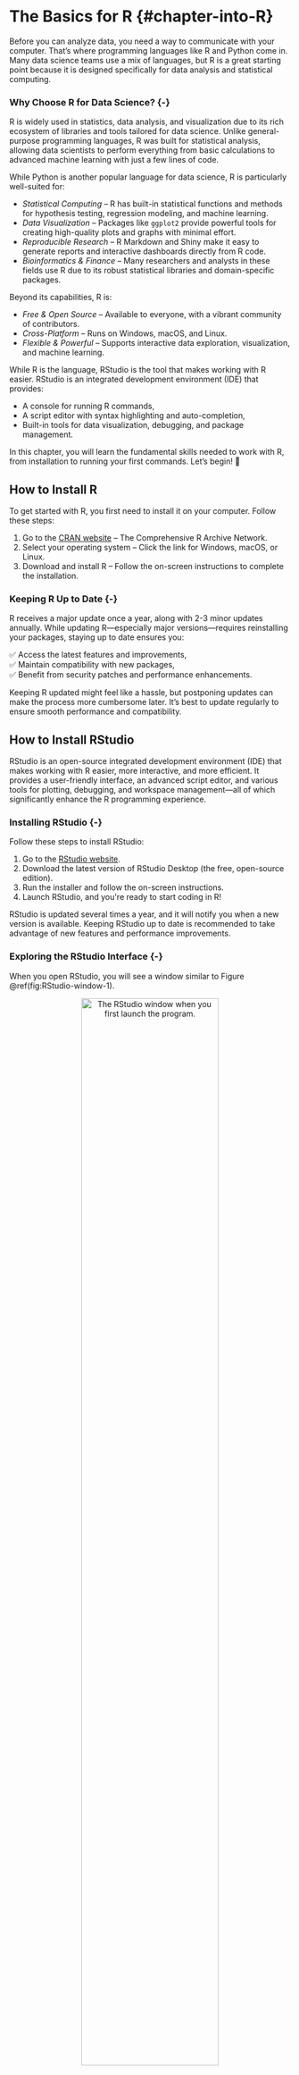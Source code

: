 # The Basics for R {#chapter-into-R}

Before you can analyze data, you need a way to communicate with your computer. That’s where programming languages like R and Python come in. Many data science teams use a mix of languages, but R is a great starting point because it is designed specifically for data analysis and statistical computing.

### Why Choose R for Data Science? {-}

R is widely used in statistics, data analysis, and visualization due to its rich ecosystem of libraries and tools tailored for data science. Unlike general-purpose programming languages, R was built for statistical analysis, allowing data scientists to perform everything from basic calculations to advanced machine learning with just a few lines of code.

While Python is another popular language for data science, R is particularly well-suited for:
- *Statistical Computing* – R has built-in statistical functions and methods for hypothesis testing, regression modeling, and machine learning.
- *Data Visualization* – Packages like `ggplot2` provide powerful tools for creating high-quality plots and graphs with minimal effort.
- *Reproducible Research* – R Markdown and Shiny make it easy to generate reports and interactive dashboards directly from R code.
- *Bioinformatics & Finance* – Many researchers and analysts in these fields use R due to its robust statistical libraries and domain-specific packages.

Beyond its capabilities, R is:

- *Free & Open Source* – Available to everyone, with a vibrant community of contributors.
- *Cross-Platform* – Runs on Windows, macOS, and Linux.
- *Flexible & Powerful* – Supports interactive data exploration, visualization, and machine learning.

While R is the language, RStudio is the tool that makes working with R easier. RStudio is an integrated development environment (IDE) that provides:

- A console for running R commands,  
- A script editor with syntax highlighting and auto-completion,  
- Built-in tools for data visualization, debugging, and package management.  

In this chapter, you will learn the fundamental skills needed to work with R, from installation to running your first commands. Let’s begin! 🚀

## How to Install R  

To get started with R, you first need to install it on your computer. Follow these steps:  

1. Go to the [CRAN website](https://cran.r-project.org) – The Comprehensive R Archive Network.  
2. Select your operating system – Click the link for Windows, macOS, or Linux.  
3. Download and install R – Follow the on-screen instructions to complete the installation.  

### Keeping R Up to Date {-}  

R receives a major update once a year, along with 2-3 minor updates annually. While updating R—especially major versions—requires reinstalling your packages, staying up to date ensures you:  

✅ Access the latest features and improvements,  
✅ Maintain compatibility with new packages,  
✅ Benefit from security patches and performance enhancements.  

Keeping R updated might feel like a hassle, but postponing updates can make the process more cumbersome later. It’s best to update regularly to ensure smooth performance and compatibility.  

## How to Install RStudio  

RStudio is an open-source integrated development environment (IDE) that makes working with R easier, more interactive, and more efficient. It provides a user-friendly interface, an advanced script editor, and various tools for plotting, debugging, and workspace management—all of which significantly enhance the R programming experience.  

### Installing RStudio {-}  

Follow these steps to install RStudio:  

1. Go to the [RStudio website](http://www.rstudio.com/download).  
2. Download the latest version of RStudio Desktop (the free, open-source edition).  
3. Run the installer and follow the on-screen instructions.  
4. Launch RStudio, and you're ready to start coding in R!  

RStudio is updated several times a year, and it will notify you when a new version is available. Keeping RStudio up to date is recommended to take advantage of new features and performance improvements.  

### Exploring the RStudio Interface  {-}

When you open RStudio, you will see a window similar to Figure \@ref(fig:RStudio-window-1).

<div class="figure" style="text-align: center">
<img src="images/ch1_RStudio-window-1.png" alt="The RStudio window when you first launch the program." width="70%" />
<p class="caption">(\#fig:RStudio-window-1)The RStudio window when you first launch the program.</p>
</div>

If you see only three panels, add a fourth by selecting _File > New File > R Script_. This opens a script editor where you can write and save R code. Here’s a quick overview of RStudio’s panels:  

- Top-left: Script Editor – Write and save your R code.  
- Bottom-left: Console – Run R commands and see output.  
- Top-right: Environment & History – View variables, datasets, and past commands.  
- Bottom-right: Plots, Help, & Files – Display graphs, access documentation, and manage files.  

For now, just know that you can type R code into the console and press Enter to run it. As you progress through the book, you'll become more familiar with RStudio's features and learn how to efficiently write, run, and debug R code.  

### Customizing RStudio  {-}

RStudio is highly customizable, allowing you to tailor it to your workflow. To adjust settings, go to:  

- Tools > Global Options – Access general settings.  
- Appearance > Editor Theme – Change the editor's theme (e.g., "Tomorrow Night 80" for a dark mode).  
- Font & Layout Settings – Modify font size, panel positions, and other interface options.  
A comfortable coding environment enhances productivity—so feel free to explore and tweak the settings to suit your preferences!  

## How to Learn R  

Learning R is an exciting and rewarding journey that opens doors to data science, statistics, and machine learning. Fortunately, there are numerous resources—books, online courses, tutorials, and forums—that can help you get started and advance your skills.  

### 1. Video Tutorials  {-} 

If you prefer learning by watching, YouTube offers a wealth of R tutorials, ranging from beginner to advanced levels:  

- [R Programming](https://www.youtube.com/channel/UCJ7w9dVjTOJi8Z7j0y9v6Qw) – Covers R basics and data science concepts.  
- [Data School](https://www.youtube.com/user/dataschool) – Focuses on data analysis, machine learning, and practical R applications.  

### 2. Books  {-} 

Books are a great way to build a deep understanding of R. Here are some top recommendations:  

- For Absolute Beginners: [*Hands-On Programming with R*](https://rstudio-education.github.io/hopr/) by Garrett Grolemund[@grolemund2014hands] – A practical introduction for those new to programming.  
- For Data Science with R: [*R for Data Science*](https://r4ds.had.co.nz) by Hadley Wickham and Garrett Grolemund [@wickham2017r] – Covers data visualization, wrangling, and modeling.  
- For Machine Learning: [*Machine Learning with R*](https://www.packtpub.com/product/machine-learning-with-r/9781782162148) by Brett Lantz[@lantz2013machine] – A comprehensive guide to machine learning techniques using R.  

### 3. Online Courses {-}  

If you prefer structured learning with hands-on exercises, online courses offer interactive experiences:  

- [DataCamp](https://www.datacamp.com) – Features beginner-friendly courses like [*Introduction to R*](https://learn.datacamp.com/courses/free-introduction-to-r).  
- [Coursera](https://www.coursera.org) – Offers courses such as [*R Programming*](https://www.coursera.org/learn/r-programming) and the [*Data Science Specialization*](https://www.coursera.org/specializations/jhu-data-science).  

### 4. R Communities & Forums  {-} 

Engaging with online communities is a great way to learn from others, ask questions, and get support:  

- [Stack Overflow](https://stackoverflow.com/questions/tagged/r) – Find answers to R-related coding questions.  
- [RStudio Community](https://community.rstudio.com/) – Connect with other R users and participate in discussions.  

### 5. Practice Regularly {-} 

The best way to learn R is through consistent practice. Start with simple exercises, explore real-world datasets, and experiment with R code. By combining structured learning with hands-on experience, you'll quickly develop confidence and proficiency in R.  

🚀 Start today! Choose one of the resources above and begin your R learning journey.  

## Getting Help and Learning More  

As you begin your journey with R, you’ll likely encounter challenges and questions along the way. Fortunately, there are many resources available to help you troubleshoot problems, deepen your understanding, and continue learning. Whether you're stuck on an error message, exploring a new function, or looking for best practices, a combination of built-in documentation, online communities, and external learning materials can guide you.  

R comes with extensive built-in documentation that provides details on functions, packages, and programming techniques. To quickly look up a function, type `?` followed by the function name in the R console. This will bring up official documentation, including usage examples, argument details, and additional references. You can also use `help()` or `example()` to get more context on how a function works.  

Beyond R’s internal help system, the R community is an invaluable resource. If you have a question, chances are someone has already asked (and answered) it. Platforms like Stack Overflow, RStudio Community, and the R-help mailing list contain thousands of discussions on common and advanced topics in R programming, data science, and machine learning. Searching these forums can often lead you to quick and reliable solutions. If you don’t find an existing answer, posting your question with a clear explanation and a reproducible example will increase your chances of getting helpful responses.  

A simple Google search is often the fastest way to troubleshoot issues. Searching for an error message or function name will usually direct you to blog posts, documentation, or forum discussions with relevant explanations. Additionally, AI tools like ChatGPT can assist with R programming questions, debugging, and conceptual explanations. While AI-generated solutions aren’t always perfect, they can provide useful insights, suggest alternative approaches, and help clarify difficult concepts.  

Ultimately, the best way to master R is through hands-on experience. Don’t be afraid to experiment—write code, test different functions, and explore new datasets. Mistakes are a natural part of learning, and each one helps reinforce your understanding. The more you practice, the more confident and proficient you’ll become in R. Keep coding, keep exploring, and enjoy the journey!  

## Data Science with R  

R provides a strong foundation for data science, but its real power comes from its extensive ecosystem of packages—collections of functions, datasets, and documentation that extend R’s capabilities. While the base version of R includes many essential tools, it does not come preloaded with all the statistical and machine learning algorithms you may need. Instead, these algorithms are developed and shared by a large community of researchers and practitioners as free and open-source R packages.  

A package is a modular, reusable library that enhances R’s functionality. Packages include well-documented functions, usage instructions, and often sample datasets for testing and learning. In this book, we frequently use the **liver** package, which was developed specifically to accompany this book. It contains datasets and functions designed to illustrate key data science concepts and techniques. Additionally, for each machine learning algorithm covered in this book, we introduce and use the appropriate R packages that implement those methods.  

For those interested in exploring further, the Comprehensive R Archive Network (CRAN) hosts thousands of packages for statistical computing, data visualization, and machine learning. The full list of available packages can be browsed on the [CRAN website](https://CRAN.R-project.org), providing access to tools tailored to various domains in data science and beyond.  

## How to Install R Packages {#install-packages}  

There are two ways to install R packages. The first method is through RStudio’s graphical interface. Click on the "Tools" tab and select "Install Packages…". In the dialog box that appears, enter the name of the package(s) you wish to install in the "Packages" field and click the "Install" button. Make sure to check the "Install dependencies" option to ensure that all necessary supporting packages are installed as well. See Figure \@ref(fig:install-packages) for a visual guide.  

<div class="figure" style="text-align: center">
<img src="images/ch1_RStudio-window-install.png" alt="A visual guide to installing R packages using the 'Tools' tab in RStudio." width="70%" />
<p class="caption">(\#fig:install-packages)A visual guide to installing R packages using the 'Tools' tab in RStudio.</p>
</div>

The second method is to install packages directly using the `install.packages()` function. For example, to install the **liver** package, which provides datasets and functions used throughout this book, enter the following command in the R console:  


``` r
install.packages("liver")
```

Press "Enter" to execute the command. R will connect to [CRAN](https://cran.r-project.org) and download the package in the correct format for your operating system. If you encounter any issues during installation, ensure you are connected to the internet and that your proxy or firewall is not blocking access to CRAN. The first time you install a package, R may ask you to select a CRAN mirror. Choose one that is geographically close to you for faster downloads.  

The `install.packages()` function also allows for customization, such as installing a package from a local file or a specific repository. To learn more, type the following command in the R console:  


``` r
?install.packages()
```

Packages only need to be installed once. After installation, they must be loaded into each new R session using the `library()` function. We will cover how to load packages in the next section.  

## How to Load R Packages  

To optimize memory usage, R does not automatically load all installed packages. Instead, you must explicitly load the necessary packages in each new R session. This ensures that only relevant functions and datasets are available, minimizing resource consumption.  
To load a package, use the `library()` or `require()` function. These functions locate the package on your system and make its functions, datasets, and documentation accessible. For example, to load the **liver** package, enter the following command in the R console:  


``` r
library(liver)
```

Press *Enter* to execute the command. If an error message appears stating that the package is not found (e.g., `"there is no package called 'liver'"`), it indicates that the package has not been installed. In such cases, refer to the previous section on installing packages.  

Beyond **liver**, this book utilizes several other R packages, which will be introduced progressively throughout the chapters as needed. However, some R packages contain functions with identical names. For instance, both the **liver* and **dplyr** packages include a `select()` function. When multiple packages are loaded, R defaults to using the function from the most recently loaded package.  

To explicitly specify which package a function should be sourced from, use the `::` operator. This ensures clarity and prevents conflicts. For example, to use the `select()` function from the **liver** package, enter:  

```r
liver::select()
```

This approach is particularly useful in complex projects where multiple packages are required, preventing unintended overwrites of functions with the same name.  

## Running R Code  

R is an interactive language, allowing you to type commands directly into the console and see the results immediately. For example, you can perform basic arithmetic operations such as addition, subtraction, multiplication, and division. To add two numbers, type the following in the R console:  


``` r
2 + 3
   [1] 5
```

Press *Enter* to execute the command. R will compute the sum and display the result. You can also store this result in a variable for later use:  


``` r
result <- 2 + 3
```

Here, `<-` is the assignment operator in R, used to assign values to variables. Some users prefer the `=` operator (`result = 2 + 3`), which also works in most cases, but `<-` remains the recommended convention in R programming.  

Variables in R store values for later use, allowing you to perform calculations efficiently. For example, you can multiply `result` by 4:  


``` r
result * 4
   [1] 20
```

R will retrieve the stored value of `result` and compute the multiplication.  

### Using Comments in R {-}

Comments are used to explain your code and make it easier to understand. In R, a comment starts with `#`, and everything following it on that line is ignored by the interpreter.  


``` r
# Store the sum of 2 and 3 in the variable `result`
result <- 2 + 3
```

Comments do not affect the execution of your code but are essential for documentation, especially when working on complex projects or collaborating with others.  

### Functions in R {#functions-in-r}

R provides a rich set of built-in functions to perform specific tasks. A function takes **input(s)** (arguments), processes them, and returns an **output**. For example, the `c()` function creates vectors:  


``` r
x <- c(1, 2, 3, 4, 5)  # Create a vector
```

You can then apply functions to this vector. For example, to compute the average of the numbers in `x`, use the `mean()` function:  


``` r
mean(x)  # Calculate the mean of x
   [1] 3
```

Functions in R follow a simple structure:  

```r
function_name(arguments)
```

Some functions require arguments, while others are optional. To learn more about a function, use `?` followed by the function name:  


``` r
?mean  # or help(mean)
```

This will open R’s help documentation, providing details about the function's purpose, usage, arguments, and examples.  

Functions are essential in R programming, helping to simplify complex operations and making code more reusable and efficient. As you progress, you will also learn how to write your own functions to automate tasks and improve workflow.  

## How to Import Data into R  

Before performing any analysis, you first need to load data into R. R can read data from multiple sources, including text files, Excel files, and online datasets. Depending on the file format and data source, you can choose from several methods for importing data into R.  

### Using RStudio’s Graphical Interface  {-}

The easiest way to import data into R is through RStudio’s graphical interface. Click on the *Import Dataset* button in the top-right panel of RStudio (see Figure \@ref(fig:load-data) for a visual guide). This will open a dialog box where you can choose the file type:  
- **From Text (base)** – for CSV or tab-delimited files.  
- **From Excel** – for Microsoft Excel files.  
- Other formats are available, depending on installed packages.  

After selecting your file, RStudio will display an import settings window (see Figure \@ref(fig:load-data-2)). Here, you can adjust column names, data types, and other options. If the first row contains column names, select *Yes* under the *Heading* option. Click *Import*, and the dataset will appear in RStudio’s Environment panel, ready for analysis.  

<div class="figure" style="text-align: center">
<img src="images/ch1_RStudio-window-data-1.png" alt="A visual guide to loading a dataset into R using the 'Import Dataset' tab in RStudio." width="70%" />
<p class="caption">(\#fig:load-data)A visual guide to loading a dataset into R using the 'Import Dataset' tab in RStudio.</p>
</div>

<div class="figure" style="text-align: center">
<img src="images/ch1_RStudio-window-data.png" alt="A visual guide to customizing the import settings when loading a dataset into R using the 'Import Dataset' tab in RStudio." width="70%" />
<p class="caption">(\#fig:load-data-2)A visual guide to customizing the import settings when loading a dataset into R using the 'Import Dataset' tab in RStudio.</p>
</div>

### Using `read.csv()`  {-}

You can also import data directly using the `read.csv()` function, which reads tabular data (such as CSV files) into R as a data frame. If your data file is stored locally, you can load it as follows:  


``` r
data <- read.csv("path/to/your/file.csv")
```

Replace `"path/to/your/file.csv"` with the actual file path. If your file does not contain column names, use:  


``` r
data <- read.csv("path/to/your/file.csv", header = FALSE)
```

### Setting the Working Directory  {-}

By default, R looks for files in the current working directory. If your data is located elsewhere, you can specify the full path in `read.csv()` or set the working directory.  

To check your current working directory:  


``` r
getwd()
```

To set a new working directory:  


``` r
setwd("~/Documents")  # Adjust the path based on your system
```

Alternatively, in RStudio, go to *Session > Set Working Directory > Choose Directory...* and select the desired folder.  

### Using `file.choose()` with `read.csv()`  {-}

To interactively select a file instead of typing its path manually, use `file.choose()`:  


``` r
data <- read.csv(file.choose())
```

This will open a file selection dialog, making it a convenient option when working with multiple datasets.  

### Loading Data from Online Sources  {-}

R also allows direct import of datasets from web sources. For example, to load a publicly available COVID-19 dataset:  


``` r
corona_data <- read.csv("https://opendata.ecdc.europa.eu/covid19/casedistribution/csv", na.strings = "", fileEncoding = "UTF-8-BOM")
```

This approach is useful for accessing open datasets from research institutions or government agencies.  

### Using `read_excel()` for Excel Files  {-}

To import Excel files, use the `read_excel()` function from the **readxl** package. First, install and load the package:  


``` r
install.packages("readxl")

library(readxl)
```

Then, import the Excel file:  


``` r
data <- read_excel("path/to/your/file.xlsx")
```

Unlike `read.csv()`, `read_excel()` supports multiple sheets within an Excel file, which can be specified using the `sheet` argument.  
### Loading Data from R Packages {-}

Some datasets are available directly in R packages and do not require importing from an external file. For example, the **liver** package, developed for this book, contains multiple datasets. To access the *churn* dataset:  


``` r
library(liver)
data(churn)
```

Since many of the datasets used in this book are included in the **liver** package (see Table \@ref(tab:data-table)), we will frequently use this package for examples and demonstrations.  

This section is well-structured and clearly explains the fundamental data types in R. It is concise and informative, making it accessible to beginners while maintaining a professional tone suitable for a Springer publication. Below are some minor refinements to improve clarity, consistency, and readability.

## Data Types in R  

Data in R can take various forms, and correctly identifying these types is essential for effective data manipulation, visualization, and analysis. Each data type has specific properties that determine how R processes it, so understanding them helps avoid errors and ensures accurate results.  

Here are the most common data types in R:  

- **Numeric**: Represents real numbers, such as `3.14` or `-5.67`. This type is used for continuous numerical values, like heights, weights, or temperatures.  
- **Integer**: Represents whole numbers without decimals, such as `1`, `42`, or `-10`. This type is useful for count-based data, such as the number of customers or items sold.  
- **Character**: Represents text or string data, such as `"Data Science"` or `"R Programming"`. This type is commonly used for categorical labels, names, and descriptive values.  
- **Logical**: Represents Boolean values: `TRUE` or `FALSE`. Logical data is often used in conditional statements and filtering operations.  
- **Factor**: Represents categorical data with predefined levels. Factors are commonly used for storing variables such as `"Male"` or `"Female"` in a dataset and are particularly useful in statistical modeling.  

To check the data type of a variable, use the `class()` function. For example, to determine the type of the variable `result`, type:  


``` r
class(result)
   [1] "numeric"
```

Press *Enter*, and R will display the variable’s data type.  

Recognizing different data types is essential for choosing the right analytical and visualization techniques. As we will explore in later chapters (e.g., Chapters \@ref(chapter-EDA) and \@ref(chapter-statistics)), numerical and categorical variables require different approaches when performing descriptive statistics, hypothesis testing, and data visualization.  

## Data Structures in R  

Data structures are fundamental to working with data in R. They define how data is stored and manipulated, which directly impacts the efficiency and accuracy of data analysis. The most commonly used data structures in R are vectors, matrices, data frames, and lists, as illustrated in Figure \@ref(fig:load-data-2).  

<div class="figure" style="text-align: center">
<img src="images/ch1_R-objects.png" alt="A visual guide to different types of data structures in R." width="60%" />
<p class="caption">(\#fig:R-objects)A visual guide to different types of data structures in R.</p>
</div>

### Vectors in R {-} 

A vector is the simplest data structure in R. It is a one-dimensional array that holds elements of the same type (numeric, character, or logical). Vectors are the building blocks of other data structures. You can create a vector using the `c()` function:  


``` r
# Create a numeric vector
x <- c(1, 2, 0, -3, 5)

# Display the vector
x
   [1]  1  2  0 -3  5

# Check if x is a vector
is.vector(x)
   [1] TRUE

# Check the length of the vector
length(x)
   [1] 5
```

Here, `x` is a numeric vector containing five elements. The `is.vector()` function confirms that `x` is indeed a vector, while `length(x)` returns the number of elements in the vector.

### Matrices in R {-}  

A matrix is a two-dimensional array where all elements must be of the same type. Matrices are useful for mathematical operations and structured numerical data. You can create a matrix using the `matrix()` function:  


``` r
# Create a matrix with 2 rows and 3 columns
m <- matrix(c(1, 2, 3, 4, 5, 6), nrow = 2, ncol = 3, byrow = TRUE)

# Display the matrix
m
        [,1] [,2] [,3]
   [1,]    1    2    3
   [2,]    4    5    6

# Check if m is a matrix
is.matrix(m)
   [1] TRUE

# Check the dimensions of the matrix
dim(m)
   [1] 2 3
```

This matrix `m` consists of two rows and three columns, filled row-wise. The `dim()` function returns the dimensions of the matrix. To fill the matrix column-wise, set `byrow = FALSE`. 

### Data Frames in R {-}  

A data frame is a two-dimensional table where each column can contain a different data type (numeric, character, or logical). This makes data frames ideal for storing tabular data, similar to spreadsheets. You can create a data frame using the `data.frame()` function:  


``` r
# Create vectors for student data
student_id <- c(101, 102, 103, 104)
name       <- c("Emma", "Bob", "Alice", "Noah")
age        <- c(20, 21, 19, 22)
grade      <- c("A", "B", "A", "C")

# Create a data frame from the vectors
students_df <- data.frame(student_id, name, age, grade)

# Display the data frame
students_df
     student_id  name age grade
   1        101  Emma  20     A
   2        102   Bob  21     B
   3        103 Alice  19     A
   4        104  Noah  22     C
```

This data frame `students_df` consists of four columns: `student_id`, `name`, `age`, and `grade`. The `class()` function confirms that an object is a data frame, while `is.data.frame()` checks its structure.

To inspect the first few rows of a data frame, use the `head()` function. For example, to display the first six rows of the *churn* dataset from the **liver** package:


``` r
library(liver)  # Load the liver package
data(churn)     # Load the churn dataset

# Check the structure of the dataset
str(churn)
   'data.frame':	5000 obs. of  20 variables:
    $ state         : Factor w/ 51 levels "AK","AL","AR",..: 17 36 32 36 37 2 20 25 19 50 ...
    $ area.code     : Factor w/ 3 levels "area_code_408",..: 2 2 2 1 2 3 3 2 1 2 ...
    $ account.length: int  128 107 137 84 75 118 121 147 117 141 ...
    $ voice.plan    : Factor w/ 2 levels "yes","no": 1 1 2 2 2 2 1 2 2 1 ...
    $ voice.messages: int  25 26 0 0 0 0 24 0 0 37 ...
    $ intl.plan     : Factor w/ 2 levels "yes","no": 2 2 2 1 1 1 2 1 2 1 ...
    $ intl.mins     : num  10 13.7 12.2 6.6 10.1 6.3 7.5 7.1 8.7 11.2 ...
    $ intl.calls    : int  3 3 5 7 3 6 7 6 4 5 ...
    $ intl.charge   : num  2.7 3.7 3.29 1.78 2.73 1.7 2.03 1.92 2.35 3.02 ...
    $ day.mins      : num  265 162 243 299 167 ...
    $ day.calls     : int  110 123 114 71 113 98 88 79 97 84 ...
    $ day.charge    : num  45.1 27.5 41.4 50.9 28.3 ...
    $ eve.mins      : num  197.4 195.5 121.2 61.9 148.3 ...
    $ eve.calls     : int  99 103 110 88 122 101 108 94 80 111 ...
    $ eve.charge    : num  16.78 16.62 10.3 5.26 12.61 ...
    $ night.mins    : num  245 254 163 197 187 ...
    $ night.calls   : int  91 103 104 89 121 118 118 96 90 97 ...
    $ night.charge  : num  11.01 11.45 7.32 8.86 8.41 ...
    $ customer.calls: int  1 1 0 2 3 0 3 0 1 0 ...
    $ churn         : Factor w/ 2 levels "yes","no": 2 2 2 2 2 2 2 2 2 2 ...

# Display the first six rows
head(churn)
     state     area.code account.length voice.plan voice.messages intl.plan
   1    KS area_code_415            128        yes             25        no
   2    OH area_code_415            107        yes             26        no
   3    NJ area_code_415            137         no              0        no
   4    OH area_code_408             84         no              0       yes
   5    OK area_code_415             75         no              0       yes
   6    AL area_code_510            118         no              0       yes
     intl.mins intl.calls intl.charge day.mins day.calls day.charge eve.mins
   1      10.0          3        2.70    265.1       110      45.07    197.4
   2      13.7          3        3.70    161.6       123      27.47    195.5
   3      12.2          5        3.29    243.4       114      41.38    121.2
   4       6.6          7        1.78    299.4        71      50.90     61.9
   5      10.1          3        2.73    166.7       113      28.34    148.3
   6       6.3          6        1.70    223.4        98      37.98    220.6
     eve.calls eve.charge night.mins night.calls night.charge customer.calls churn
   1        99      16.78      244.7          91        11.01              1    no
   2       103      16.62      254.4         103        11.45              1    no
   3       110      10.30      162.6         104         7.32              0    no
   4        88       5.26      196.9          89         8.86              2    no
   5       122      12.61      186.9         121         8.41              3    no
   6       101      18.75      203.9         118         9.18              0    no
```

This code loads the **liver** package, retrieves the *churn* dataset, and provides an overview of its structure. The `str()` function is particularly useful for summarizing data frames, as it displays data types and column values.

### Lists in R {-}

A list is a flexible data structure that can contain elements of different types, including vectors, matrices, data frames, or even other lists. Lists are useful for storing complex objects in a structured way. You can create a list using the `list()` function:  


``` r
# Create a list containing a vector, matrix, and data frame
my_list <- list(vector = x, matrix = m, data_frame = students_df)

# Display the list
my_list
   $vector
   [1]  1  2  0 -3  5
   
   $matrix
        [,1] [,2] [,3]
   [1,]    1    2    3
   [2,]    4    5    6
   
   $data_frame
     student_id  name age grade
   1        101  Emma  20     A
   2        102   Bob  21     B
   3        103 Alice  19     A
   4        104  Noah  22     C
```

This list `my_list` stores a vector, a matrix, and a data frame within a single object. Lists allow for efficient organization of heterogeneous data. To explore the structure of a list, use the `str()` function:


``` r
str(my_list)
   List of 3
    $ vector    : num [1:5] 1 2 0 -3 5
    $ matrix    : num [1:2, 1:3] 1 4 2 5 3 6
    $ data_frame:'data.frame':	4 obs. of  4 variables:
     ..$ student_id: num [1:4] 101 102 103 104
     ..$ name      : chr [1:4] "Emma" "Bob" "Alice" "Noah"
     ..$ age       : num [1:4] 20 21 19 22
     ..$ grade     : chr [1:4] "A" "B" "A" "C"
```

Lists are powerful tools in R, especially for handling nested or hierarchical data. For further exploration, use `?list` to access the documentation and additional examples.

## Accessing Records or Variables in R

Once you've imported data into R, you can easily access specific records or variables using the `$` and `[]` operators. These tools are essential for extracting data from data frames and lists.

The `$` operator allows you to extract a specific column from a data frame or a specific element from a list. For example, to access the `name` column in the `students_df` data frame, you would use:


``` r
students_df$name
   [1] "Emma"  "Bob"   "Alice" "Noah"
```

This command retrieves and displays the `name` column from the `students_df` data frame.

Similarly, you can use the `$` operator to access elements within a list. For example, to access the `vector` element in the `my_list` list:


``` r
my_list$vector
   [1]  1  2  0 -3  5
```

This command retrieves and displays the `vector` element from the `my_list` list. The `$` operator is a straightforward and powerful way to access specific variables or elements within data frames and lists.

Another method for accessing specific records or variables is through the `[]` operator, which allows you to subset data frames, matrices, and lists based on specific conditions. For example, to extract the first three rows of the `students_df` data frame, you can use:


``` r
students_df[1:3, ]
     student_id  name age grade
   1        101  Emma  20     A
   2        102   Bob  21     B
   3        103 Alice  19     A
```

This command will display the first three rows of the `students_df` data frame. 

You can also use the `[]` operator to extract specific columns. For instance, to select the `name` and `grade` columns from the `students_df` data frame:


``` r
students_df[, c("name", "grade")]
      name grade
   1  Emma     A
   2   Bob     B
   3 Alice     A
   4  Noah     C
```

This command retrieves and displays only the `name` and `grade` columns from the `students_df` data frame.

The `[]` operator is versatile, enabling you to subset data frames, matrices, and lists with precision. Both the `$` and `[]` operators are fundamental tools for data manipulation in R, allowing you to efficiently access and manage the data you need.

## Visualizing Data in R  

Data visualization is a powerful tool for exploring and communicating insights from data. It plays a crucial role in exploratory data analysis (EDA), which we will delve into in Chapter \@ref(chapter-EDA). As the saying goes, "a picture is worth a thousand words," and in data science, this is especially true. R provides a broad array of tools for creating high-quality plots and visualizations, allowing you to effectively present your findings.  

In R, there are two primary ways to create plots: using base R graphics and using the **ggplot2** package. Base R graphics offer a simple and direct way to generate plots, while **ggplot2** provides greater flexibility and customization. This book primarily uses **ggplot2**, as it follows a structured approach based on the _grammar of graphics_, which breaks down plots into three key components:  

- Data: The dataset to be visualized, which should be in a data frame format when using **ggplot2**.  
- Aesthetics: The visual properties of the data points, such as color, shape, and size.  
- Geometries: The type of plot to be created, such as scatter plots, bar plots, or line plots.  

To create a plot using **ggplot2**, first install and load the package. Instructions for installing packages are provided in Section \@ref(install-packages). To load **ggplot2**, use the following command:  


``` r
library(ggplot2)
```

Next, define the data, aesthetics, and geometries for your plot. For example, to create a scatter plot of miles per gallon (`mpg`) versus horsepower (`hp`) using the built-in *mtcars* dataset:  


``` r
ggplot(data = mtcars) +
  geom_point(mapping = aes(x = mpg, y = hp))
```

<img src="Intro-R_files/figure-html/unnamed-chunk-32-1.png" width="70%" style="display: block; margin: auto;" />

This code initializes the plot with the `ggplot()` function, specifying the dataset (`mtcars`). The `geom_point()` function adds points to the plot, and the `aes()` function maps `mpg` to the x-axis and `hp` to the y-axis.  

The general template for creating plots with **ggplot2** follows this structure:  


``` r
ggplot(data = <DATA>) +
  <GEOM_FUNCTION>(mapping = aes(<MAPPINGS>))
```

Using this template, a variety of visualizations can be created.

### Geom Functions in ggplot2  {-}

Geom functions determine the type of plot created in **ggplot2**. Some commonly used geom functions include:  

- `geom_point()` for scatter plots  
- `geom_bar()` for bar plots  
- `geom_line()` for line plots  
- `geom_boxplot()` for box plots  
- `geom_histogram()` for histograms  
- `geom_density()` for density plots  
- `geom_smooth()` for adding smoothed conditional means to plots  

For example, to create a smoothed line plot of `mpg` versus `hp`:  


``` r
ggplot(data = mtcars) +
  geom_smooth(mapping = aes(x = mpg, y = hp))
```

<img src="Intro-R_files/figure-html/unnamed-chunk-34-1.png" width="70%" style="display: block; margin: auto;" />

Multiple geom functions can be combined in a single plot. To overlay a scatter plot on the smoothed line:  


``` r
ggplot(data = mtcars) +
  geom_smooth(mapping = aes(x = mpg, y = hp)) + 
  geom_point(mapping = aes(x = mpg, y = hp))
```

<img src="Intro-R_files/figure-html/unnamed-chunk-35-1.png" width="70%" style="display: block; margin: auto;" />

Alternatively, the `aes()` function can be placed inside `ggplot()` to streamline the code:  


``` r
ggplot(data = mtcars, mapping = aes(x = mpg, y = hp)) +
  geom_smooth() + 
  geom_point()
```

Additional visualization examples can be found in Chapter \@ref(chapter-EDA). For a complete list of geom functions, refer to the [**ggplot2** documentation](https://ggplot2.tidyverse.org).  

### Aesthetics in ggplot2 {-}

Aesthetics control the visual properties of data points, such as color, size, and shape. These properties are specified within the `aes()` function. For example:  


``` r
ggplot(data = mtcars) +
  geom_point(mapping = aes(x = mpg, y = hp, color = cyl))
```

<img src="Intro-R_files/figure-html/unnamed-chunk-37-1.png" width="70%" style="display: block; margin: auto;" />

Here, `color = cyl` maps the color of the points to the number of cylinders (`cyl`) in the **mtcars** dataset. **ggplot2** automatically assigns a unique color to each category and adds a corresponding legend.  

In addition to `color`, other aesthetics such as `size` and `alpha` (transparency) can be used:  


``` r
# Left plot: using the size aesthetic
ggplot(data = mtcars) +
  geom_point(mapping = aes(x = mpg, y = hp, size = cyl))

# Right plot: using the alpha aesthetic
ggplot(data = mtcars) +
  geom_point(mapping = aes(x = mpg, y = hp, alpha = cyl))
```

<img src="Intro-R_files/figure-html/unnamed-chunk-38-1.png" width="50%" /><img src="Intro-R_files/figure-html/unnamed-chunk-38-2.png" width="50%" />

Aesthetics can also be set directly inside geom functions. For example, to make all points blue triangles of size 3:  


``` r
ggplot(data = mtcars) +
  geom_point(mapping = aes(x = mpg, y = hp), 
             color = "blue", size = 3, shape = 2)
```

<img src="Intro-R_files/figure-html/unnamed-chunk-39-1.png" width="70%" style="display: block; margin: auto;" />

This section introduced the fundamentals of data visualization in R using **ggplot2**. The next chapters will explore how visualization plays a crucial role in exploratory data analysis (Chapter \@ref(chapter-EDA)) and how to refine plots for communication and reporting. For more details on visualization techniques, see the [**ggplot2** documentation](https://ggplot2.tidyverse.org). For interactive graphics, consider exploring the **plotly** package or **Shiny** for web applications.  

## Formula in R {#sec-formula-in-R}

Formulas in R provide a concise and intuitive way to specify relationships between variables for statistical modeling. They are widely used in functions for regression, classification, and machine learning to define how a response variable depends on one or more predictors.  

In R, formulas use the tilde symbol `~` to express relationships between variables, where the response variable appears on the left-hand side and predictor variables on the right-hand side. For example, the formula `y ~ x` specifies that `y` is modeled as a function of `x`. When there are multiple predictors, they are separated by `+`.  
For instance, using the `diamonds` dataset, the formula:


``` r
price ~ carat + cut + color
```

models the `price` of a diamond based on its `carat`, `cut`, and `color`.  

To include all other variables in the dataset as predictors, we can use the shorthand notation:


``` r
price ~ .
```

This approach is particularly useful in large datasets where listing all predictors manually would be impractical.

A formula in R acts as a **quoting operator**, instructing R to interpret the variables symbolically rather than evaluating them immediately. The variable on the left-hand side of `~` is the **dependent variable** (or response variable), while the variables on the right-hand side are the **independent variables** (or predictor variables).

::: {.example #ex-formula}
To illustrate, suppose we want to predict the `price` of a diamond using a linear regression model. We can pass the formula into the `lm()` function:


``` r
model <- lm(price ~ carat + cut + color, data = diamonds)
```

Here, the formula `price ~ carat + cut + color` defines the relationship, and the `data` argument specifies the dataset to use.
:::

Once defined, formulas can be used in various R functions for statistical modeling and machine learning. As you progress through later chapters, you will encounter formulas in functions for regression, classification, and more (e.g., Chapters \@ref(chapter-knn), \@ref(chapter-bayes), and \@ref(chapter-regression)). Mastering formula syntax will enable you to efficiently build, customize, and interpret models throughout this book.

## Reporting with R Markdown  

Thus far, this book has covered how to interact with R and RStudio for data analysis. This section focuses on an equally important aspect: effectively communicating analytical findings. Data scientists must present results clearly to teams, stakeholders, and clients. Regardless of the depth of an analysis, its impact is limited if it is not communicated effectively. R Markdown facilitates this process by enabling the seamless integration of code, text, and output into dynamic, reproducible reports.  

R Markdown allows users to write and execute R code within a document, producing reports, presentations, and dashboards. Unlike traditional notebooks or word processors, R Markdown ensures that text, code, and results remain synchronized as data changes. This book itself is entirely written using R Markdown and generated with the [**bookdown**](https://bookdown.org) package, ensuring a fully reproducible and dynamic workflow.

R Markdown documents can be exported into multiple formats, including HTML, PDF, Word, and PowerPoint, making it adaptable to various audiences and reporting needs. Furthermore, it supports the creation of interactive documents using Shiny, allowing users to build web applications that facilitate exploratory data analysis.

To get started, the following resources provide useful references:  

- **R Markdown Cheat Sheet**: The [R Markdown Cheat Sheet](https://rstudio.com/wp-content/uploads/2016/03/rmarkdown-cheatsheet-2.0.pdf) offers a concise reference for creating documents, including syntax, formatting, and output options. It is available in RStudio under *Help > Cheatsheets > R Markdown Cheat Sheet*.  
- **R Markdown Reference Guide**: The [R Markdown Reference Guide](https://rstudio.com/wp-content/uploads/2015/03/rmarkdown-reference.pdf) provides a detailed overview of R Markdown’s features, including document structure and customization.  

### R Markdown Basics {-}

R Markdown follows a literate programming approach, combining text and executable code in a single document. Unlike word processors where formatting is visible during writing, R Markdown requires compilation to generate the final report. This approach ensures automation, as plots and figures are generated dynamically and inserted into the document. Since the code is embedded, analyses are fully reproducible.  

To create an R Markdown document in RStudio:  

<p style="font-family: serif">
    File > New File > R Markdown
</p>

A dialog box will appear, allowing the selection of a document type. For a standard report, choose "Document." Other options include "Presentation" for slides, "Shiny" for interactive applications, and "From Template" for predefined formats. After selecting the document type, enter a title and author name. The output format can be set to HTML, PDF, or Word; HTML is often recommended for debugging.  

R Markdown files use the `.Rmd` extension, distinguishing them from `.R` script files. A newly created file contains a template that can be modified with custom text, code, and formatting.  

### The Header  {-}

The header defines metadata such as the document’s title, author, date, and output format. It is enclosed within three dashes (`---`).  

```yaml
---
title: "An Analysis of Customer Churn"
author: "Reza Mohammadi"
date: "Aug 12, 2024"
output: html_document
---
```

- **Title**: The document’s title.  
- **Author**: The name of the author.  
- **Date**: The date of creation.  
- **Output format**: The format of the final document (`html_document`, `pdf_document`, or `word_document`).  

Additional metadata can be included for customization, such as table of contents options and formatting preferences.  

### Code Chunks and Inline Code  {-}

R Markdown integrates R code within documents using code chunks, which are enclosed in triple backticks (` ```{r} `) followed by the code. For example:  

````markdown

``` r
2 + 3
   [1] 5
```
````

When compiled, R executes the code and displays the output within the document. Code chunks are used for analysis, visualizations, and modeling. The "Run" button in RStudio allows individual execution of chunks. See Figure \@ref(fig:run-chunk) for a visual guide.  

<div class="figure" style="text-align: center">
<img src="images/ch1_run-chunk.png" alt="Executing a code chunk in R Markdown using the 'Run' button in RStudio." width="90%" />
<p class="caption">(\#fig:run-chunk)Executing a code chunk in R Markdown using the 'Run' button in RStudio.</p>
</div>

Common chunk options include:  

- `echo = FALSE`: Displays output but hides the code.  
- `eval = FALSE`: Shows the code but does not execute it.  
- `message = FALSE`: Suppresses messages.  
- `warning = FALSE`: Suppresses warnings.  
- `error = FALSE`: Hides error messages.  
- `include = FALSE`: Omits both code and output.  

For inline calculations, use backticks and the `r` keyword:  

```markdown
The factorial of 5 is 120.
```

This renders dynamically as:  

~~~
The factorial of 5 is 120.
~~~

### Styling Text  {-}

R Markdown supports various text formatting options:  

- **Headings**: Use `#` for section titles.  
- **Bold**: Enclose text in double asterisks (`**bold**`).  
- **Italic**: Use single asterisks (`*italic*`).  
- **Lists**: Use `*` for bullet points.  
- **Links**: `[R Markdown website](https://rmarkdown.rstudio.com)`  
- **Images**: `![Alt text](path/to/image.png)`  

For mathematical notation, use LaTeX-style equations:  

```markdown
Inline: $y = \beta_0 + \beta_1 x$  
Block: $$ y = \beta_0 + \beta_1 x $$
```

### Mastering R Markdown {-}

For further learning:  

- **Books**: [*R Markdown: The Definitive Guide*](https://bookdown.org/yihui/rmarkdown/).  
- **Tutorials**: [R Markdown website](https://rmarkdown.rstudio.com/lesson-1.html).  
- **Courses**: [DataCamp R Markdown course](https://www.datacamp.com/courses/reporting-with-r-markdown).  
- **Forums**: [RStudio Community](https://community.rstudio.com/c/rmarkdown/9).  

By leveraging R Markdown, data scientists can produce high-quality, reproducible reports that enhance collaboration and communication.

## Exercises {#intro-R-exercises}

This section provides hands-on exercises to reinforce your understanding of the fundamental concepts covered in this chapter.  

### Basic Exercises {-}  

1. Install **R** and **RStudio** on your computer.  
2. Use the `getwd()` function to check your current working directory. Then, change it to a new directory using `setwd()`.  
3. Create a numeric vector named `numbers` containing the values `5, 10, 15, 20, 25`. Then, calculate the mean and standard deviation of the vector.  
4. Create a matrix with 3 rows and 4 columns, filled with numbers from 1 to 12.  
5. Create a data frame containing the following variables:  
- `student_id` (integer)  
- `name` (character)  
- `score` (numeric)  
- `passed` (logical, where `TRUE` means the student passed and `FALSE` means they failed)  
Print the first few rows of the data frame using `head()`.  
6. Install and load the **liver** and **ggplot2** packages in R. If you encounter any errors, check your internet connection and ensure CRAN is accessible.  
7. Load the *churn* dataset from the **liver** package and display the first few rows using the `head()` function.
8. Report the data types of the variables in the *churn* dataset using the `str()` function.
9. Report the dimensions of the *churn* dataset using the `dim()` function.
10. Report the summary statistics of the variables in the *churn* dataset using the `summary()` function.
11. Create a scatter plot using **ggplot2** that visualizes the relationship between `day.mins` and `eve.mins` in the *churn* dataset. **Hint:** See the code in Section \@ref(EDA-sec-multivariate).
12. Create a histogram for the `day.calls` variable in the *churn* dataset.
13. Create a boxplot for the `day.mins` variable in the *churn* dataset.
14. Create a boxplot for the `day.mins` variable in the *churn* dataset, grouped by the `churn` variable. **Hint:** See the code in Section \@ref(EDA-sec-numeric).
15. Use the `mean()` function to compute the mean of the `customer.calls` variable in the *churn* dataset. Then, calculate the mean of `customer.calls` for churner `churn == yes`.  
16. Create an R Markdown document that includes a title, author, and a small analysis of the *churn* dataset. Generate an HTML report.  

### More Challenges Exercise {-}  

17. The following R code generates a simulated dataset with 200 observations. We will use this simulated dataset as a simple toy example in Chapter \@ref(chapter-knn) to explain how k-nearest neighbors algorithm works. This simulated data is for patients with three variables:  

- `Age`: Age of the patients as numeric variable with range from 15 to 75 years old.  
- `Ratio`: Sodium/Potassium ratio in the patient's blood as numeric variable. The ratio is generated based on the `Type` variable.
- `Type`: a factor with three levels: `"A"`, `"B"`, `"C"` representing the type of drug the patient is taking.
     
Run the code and report the summary statistics of the data.  

``` r
# Simulate data for kNN
set.seed(10)

n  = 200         # Number of patients
n1 = 90          # Number of patients with drug A
n2 = 60          # Number of patients with drug B 
n3 = n - n1 - n2 # Number of patients with drug C

# Generate Age variable between 15 and 75
Age = sample(x = 15:75, size = n, replace = TRUE)

# Generate Drug Type variable with three levels
Type = sample(x = c("A", "B", "C"), size = n, replace = TRUE, prob = c(n1, n2, n3))

# Generate Sodium/Potassium Ratio based on Drug Type
Ratio = numeric(n)

Ratio[Type == "A"] = sample(x = 10:40, size = sum(Type == "A"), replace = TRUE)
Ratio[Type == "B"] = sample(x =  5:15, size = sum(Type == "B"), replace = TRUE)
Ratio[Type == "C"] = sample(x =  5:15, size = sum(Type == "C"), replace = TRUE)

# Create a data frame with the generated variables
drug_data = data.frame(Age = Age, Ratio = Ratio, Type = Type)
```

Visualize the data using the following **ggplot2** code:  

``` r
ggplot(data = drug_data, aes(x = Age, y = Ratio)) +
  geom_point(aes(color = Type, shape = Type)) + 
  labs(title = "Age vs. Sodium/Potassium Ratio", 
       x = "Age", y = "Sodium/Potassium Ratio")
```

<img src="Intro-R_files/figure-html/unnamed-chunk-45-1.png" width="70%" style="display: block; margin: auto;" />

18. Extend the dataset `drug_data` by adding a new variable named `Outcome`, which is a factor with two levels (`"Good"` and `"Bad"`).  
- Patients with `Type == "A"` should have a higher probability of `"Good"` outcomes.  
- Patients with `Type == "B"` and `Type == "C"` should have a lower probability of `"Good"` outcomes.  
- Use `sample()` with appropriate probabilities to generate the `Outcome` variable.  
19. Create a new scatter plot using **ggplot2** that visualizes the relationship between `Age` and `Ratio`, colored by the `Outcome` variable.
20. Create a new variable `Age_group` in the `drug_data` dataset that categorizes patients into three groups:  
   - "Young" ($\leq 30$ years old)
   - "Middle-aged" (31-50 years old)
   - "Senior" (>50 years old).

21. Calculate the mean `Ratio` for each `Age_group` category in the `drug_data` dataset.  
22. Create a bar chart using **ggplot2** that displays the average `Ratio` for each `Age_group`.  
23. Modify the `drug_data` dataset by adding a `Risk_factor` variable, calculated as `Ratio * Age / 10`. Analyze how `Risk_factor` differs by `Type`.  
24. Create a histogram of the `Risk_factor` variable, grouped by `Type`.  
25. Generate a boxplot to visualize the distribution of `Risk_factor` across different `Outcome` categories.  









